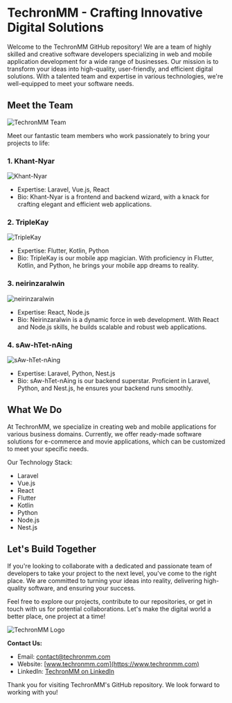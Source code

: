# TechronMM - Crafting Innovative Digital Solutions

Welcome to the TechronMM GitHub repository! We are a team of highly skilled and creative software developers specializing in web and mobile application development for a wide range of businesses. Our mission is to transform your ideas into high-quality, user-friendly, and efficient digital solutions. With a talented team and expertise in various technologies, we're well-equipped to meet your software needs.

## Meet the Team

![TechronMM Team](https://avatars.githubusercontent.com/u/129526458)

Meet our fantastic team members who work passionately to bring your projects to life:

### 1. Khant-Nyar

![Khant-Nyar](https://avatars.githubusercontent.com/u/61083917)

- Expertise: Laravel, Vue.js, React
- Bio: Khant-Nyar is a frontend and backend wizard, with a knack for crafting elegant and efficient web applications.

### 2. TripleKay

![TripleKay](images/triplekay.jpg)

- Expertise: Flutter, Kotlin, Python
- Bio: TripleKay is our mobile app magician. With proficiency in Flutter, Kotlin, and Python, he brings your mobile app dreams to reality.

### 3. neirinzaralwin

![neirinzaralwin](images/neirinzaralwin.jpg)

- Expertise: React, Node.js
- Bio: Neirinzaralwin is a dynamic force in web development. With React and Node.js skills, he builds scalable and robust web applications.

### 4. sAw-hTet-nAing

![sAw-hTet-nAing](images/saw-htet-naing.jpg)

- Expertise: Laravel, Python, Nest.js
- Bio: sAw-hTet-nAing is our backend superstar. Proficient in Laravel, Python, and Nest.js, he ensures your backend runs smoothly.

## What We Do

At TechronMM, we specialize in creating web and mobile applications for various business domains. Currently, we offer ready-made software solutions for e-commerce and movie applications, which can be customized to meet your specific needs.

Our Technology Stack:

- Laravel
- Vue.js
- React
- Flutter
- Kotlin
- Python
- Node.js
- Nest.js

## Let's Build Together

If you're looking to collaborate with a dedicated and passionate team of developers to take your project to the next level, you've come to the right place. We are committed to turning your ideas into reality, delivering high-quality software, and ensuring your success.

Feel free to explore our projects, contribute to our repositories, or get in touch with us for potential collaborations. Let's make the digital world a better place, one project at a time!

![TechronMM Logo](images/logo.png)

**Contact Us:**

- Email: contact@techronmm.com
- Website: [www.techronmm.com](https://www.techronmm.com)
- LinkedIn: [TechronMM on LinkedIn](https://www.linkedin.com/company/techronmm)

Thank you for visiting TechronMM's GitHub repository. We look forward to working with you!
